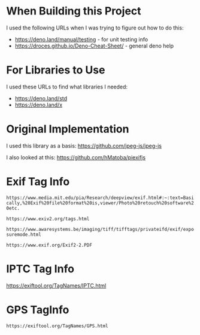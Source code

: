 When Building this Project
==========================

I used the following URLs when I was trying to figure out how to do this:
* https://deno.land/manual/testing - for unit testing info
* https://droces.github.io/Deno-Cheat-Sheet/ - general deno help

For Libraries to Use
====================

I used these URLs to find what libraries I needed:
* https://deno.land/std
* https://deno.land/x

Original Implementation
=======================

I used this library as a basis:
https://github.com/jpeg-js/jpeg-js

I also looked at this:
https://github.com/hMatoba/piexifjs

Exif Tag Info
=============

`https://www.media.mit.edu/pia/Research/deepview/exif.html#:~:text=Basically,%20Exif%20file%20format%20is,viewer/Photo%20retouch%20software%20etc.`

`https://www.exiv2.org/tags.html`

`https://www.awaresystems.be/imaging/tiff/tifftags/privateifd/exif/exposuremode.html`

`https://www.exif.org/Exif2-2.PDF`

IPTC Tag Info
=============

https://exiftool.org/TagNames/IPTC.html

GPS TagInfo
===========

`https://exiftool.org/TagNames/GPS.html`
